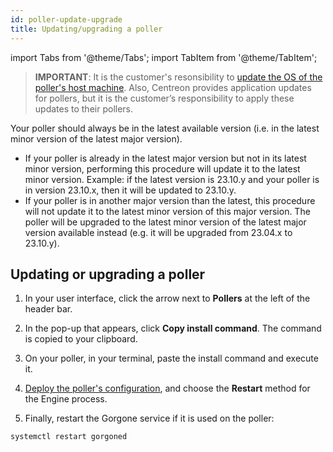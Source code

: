 ```yaml
---
id: poller-update-upgrade
title: Updating/upgrading a poller
---
```


import Tabs from '@theme/Tabs';
import TabItem from '@theme/TabItem';

> **IMPORTANT**: It is the customer's resonsibility to [update the OS of the poller's host machine](https://thewatch.centreon.com/product-how-to-21/os-updates-security-3136). Also, Centreon provides application updates for pollers, but it is the customer’s responsibility to apply these updates to their pollers.

Your poller should always be in the latest available version (i.e. in the latest minor version of the latest major version).

* If your poller is already in the latest major version but not in its latest minor version, performing this procedure will update it to the latest minor version. Example: if the latest version is 23.10.y and your poller is in version 23.10.x, then it will be updated to 23.10.y.
* If your poller is in another major version than the latest, this procedure will not update it to the latest minor version of this major version. The poller will be upgraded to the latest minor version of the latest major version available instead (e.g. it will be upgraded from 23.04.x to 23.10.y).

## Updating or upgrading a poller

1. In your user interface, click the arrow next to **Pollers** at the left of the header bar.

2. In the pop-up that appears, click **Copy install command**. The command is copied to your clipboard.

3. On your poller, in your terminal, paste the install command and execute it.

4. [Deploy the poller's configuration](../monitoring/monitoring-servers/deploying-a-configuration.md),
and choose the **Restart** method for the Engine process.

5. Finally, restart the Gorgone service if it is used on the poller:

  ```shell
  systemctl restart gorgoned
  ```
  
